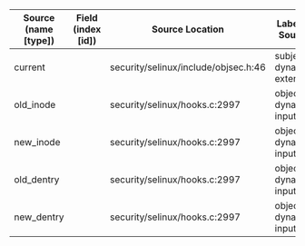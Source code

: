 | Source (name [type])          | Field (index [id]) | Source Location                       | Label at Source               |
|-------------------------------|--------------------|---------------------------------------|-------------------------------|
| current                       |                    | security/selinux/include/objsec.h:46  | subject, dynamic, external    |
| old_inode                     |                    | security/selinux/hooks.c:2997         | object, dynamic, input        |
| new_inode                     |                    | security/selinux/hooks.c:2997         | object, dynamic, input        |
| old_dentry                    |                    | security/selinux/hooks.c:2997         | object, dynamic, input        |
| new_dentry                    |                    | security/selinux/hooks.c:2997         | object, dynamic, input        |
